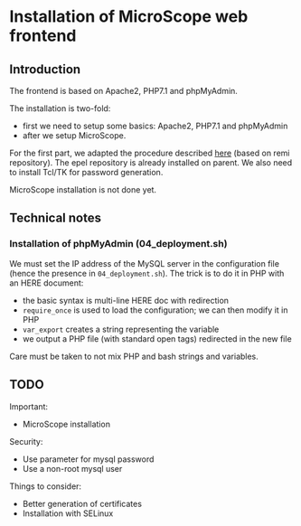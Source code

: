 # Installation of MicroScope web frontend

## Introduction

The frontend is based on Apache2, PHP7.1 and phpMyAdmin.

The installation is two-fold:
* first we need to setup some basics: Apache2, PHP7.1 and phpMyAdmin
* after we setup MicroScope.

For the first part, we adapted the procedure described [here](https://www.howtoforge.com/tutorial/centos-lamp-server-apache-mysql-php/) (based on remi repository).
The epel repository is already installed on parent.
We also need to install Tcl/TK for password generation.

MicroScope installation is not done yet.

## Technical notes

### Installation of phpMyAdmin (04_deployment.sh)

We must set the IP address of the MySQL server in the configuration file (hence the presence in `04_deployment.sh`).
The trick is to do it in PHP with an HERE document:
* the basic syntax is multi-line HERE doc with redirection
* `require_once` is used to load the configuration; we can then modify it in PHP
* `var_export` creates a string representing the variable
* we output a PHP file (with standard open tags) redirected in the new file

Care must be taken to not mix PHP and bash strings and variables.

## TODO

Important:
* MicroScope installation

Security:
* Use parameter for mysql password
* Use a non-root mysql user

Things to consider:
* Better generation of certificates
* Installation with SELinux

